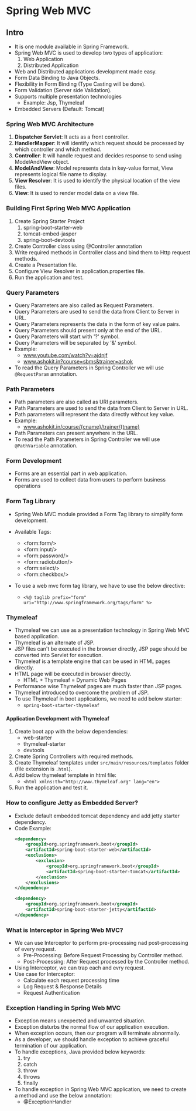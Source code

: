 # Spring Web MVC

## Intro
* It is one module available in Spring Framework.
* Spring Web MVC is used to develop two types of application:
    1. Web Application
    2. Distributed Application
* Web and Distributed applications development made easy.
* Form Data Binding to Java Objects.
* Flexibility in Form Binding (Type Casting will be done).
* Form Validation (Server side Validation).
* Supports multiple presentation technologies
    * Example: Jsp, Thymeleaf
* Embedded Servers (Default: Tomcat)


### Spring Web MVC Architecture
1. **Dispatcher Servlet**: It acts as a front controller.
2. **HandlerMapper**: It will identify which request should be processed by which controller and which method.
3. **Controller**: It will handle request and decides response to send using ModelAndView object.
4. **ModelAndView**: Model represents data in key-value format, View represents logical file name to display.
5. **View Resolver**: It is used to identify the physical location of the view files.
6. **View**: It is used to render model data on a view file.


### Building First Spring Web MVC Application
1. Create Spring Starter Project
    1. spring-boot-starter-web
    2. tomcat-embed-jasper
    3. spring-boot-devtools
2. Create Controller class using @Controller annotation
3. Write required methods in Controller class and bind them to Http request methods.
4. Create a Presentation file.
5. Configure View Resolver in application.properties file.
6. Run the application and test.


### Query Parameters
* Query Parameters are also called as Request Parameters.
* Query Parameters are used to send the data from Client to Server in URL.
* Query Parameters represents the data in the form of key value pairs.
* Query Parameters should present only at the end of the URL.
* Query Parameters will start with '?' symbol.
* Query Parameters will be separated by '&' symbol.
* Example:
    * www.youtube.com/watch?v=ajdnjf
    * www.ashokit.in?course=sbms&trainer=ashok
* To read the Query Parameters in Spring Controller we will use `@RequestParam` annotation.

### Path Parameters
* Path parameters are also called as URI parameters.
* Path Parameters are used to send the data from Client to Server in URL.
* Path parameters will represent the data directly without key value.
* Example:
    * www.ashokit.in/course/{cname}/trainer/{tname}
* Path Parameters can present anywhere in the URL.
* To read the Path Parameters in Spring Controller we will use `@PathVariable` annotation.


### Form Development
* Forms are an essential part in web application.
* Forms are used to collect data from users to perform business operations

### Form Tag Library
* Spring Web MVC module provided a Form Tag library to simplify form development.
* Available Tags:
    * \<form:form/>
    * \<form:input/>
    * \<form:password/>
    * \<form:radiobutton/>
    * \<form:select/>
    * \<form:checkbox/>

* To use a web mvc form tag library, we have to use the below directive:
    * `<%@ taglib prefix="form" uri="http://www.springframework.org/tags/form" %>`


### Thymeleaf
* Thymeleaf we can use as a presentation technology in Spring Web MVC based application. 
* Thymeleaf is an alternate of JSP.
* JSP files can't be executed in the browser directly, JSP page should be converted into Servlet for execution.
* Thymeleaf is a template engine that can be used in HTML pages directly.
* HTML page will be executed in browser directly.
    * HTML + Thymeleaf = Dynamic Web Pages
* Performance wise Thymeleaf pages are much faster than JSP pages.
* Thymeleaf introduced to overcome the problem of JSP.
* To use Thymeleaf in boot applications, we need to add below starter:
    * `spring-boot-starter-thymeleaf`

#### Application Development with Thymeleaf
1. Create boot app with the below dependencies:
   * web-starter
   * thymeleaf-starter
   * devtools
2. Create Spring Controllers with required methods.
3. Create Thymeleaf templates under `src/main/resources/templates` folder (file extension is `.html`).
4. Add below thymeleaf template in html file:
   * `<html xmlns:th="http://www.thymeleaf.org" lang="en">`
5. Run the application and test it.

### How to configure Jetty as Embedded Server?
* Exclude default embedded tomcat dependency and add jetty starter dependency.
* Code Example:
    ```xml
    <dependency>
        <groupId>org.springframework.boot</groupId>
        <artifactId>spring-boot-starter-web</artifactId>
        <exclusions>
            <exclusion>
                <groupId>org.springframework.boot</groupId>
                <artifactId>spring-boot-starter-tomcat</artifactId>
            </exclusion>
        </exclusions>
    </dependency>
    ```
    ```xml
    <dependency>
        <groupId>org.springframework.boot</groupId>
        <artifactId>spring-boot-starter-jetty</artifactId>
    </dependency>
    ```


### What is Interceptor in Spring Web MVC?
* We can use Interceptor to perform pre-processing nad post-processing of every request.
    * Pre-Processing: Before Request Processing by Controller method.
    * Post-Processing: After Request processed by the Controller method.
* Using Interceptor, we can trap each and evry request.
* Use case for Interceptor:
    * Calculate each request processing time
    * Log Request & Response Details
    * Request Authentication


### Exception Handling in Spring Web MVC
* Exception means unexpected and unwanted situation.
* Exception disturbs the normal flow of our application execution.
* When exception occurs, then our program will terminate abnormally.
* As a developer, we should handle exception to achieve graceful termination of our application.
* To handle exceptions, Java provided below keywords:
    1. try
    2. catch
    3. throw
    4. throws
    5. finally
* To handle exception in Spring Web MVC application, we need to create a method and use the below annotation:
    * @ExceptionHandler